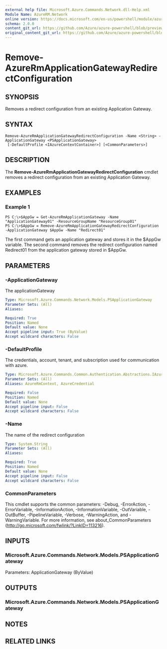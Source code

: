 ```yaml
---
external help file: Microsoft.Azure.Commands.Network.dll-Help.xml
Module Name: AzureRM.Network
online version: https://docs.microsoft.com/en-us/powershell/module/azurerm.network/remove-azurermapplicationgatewayredirectconfiguration
schema: 2.0.0
content_git_url: https://github.com/Azure/azure-powershell/blob/preview/src/ResourceManager/Network/Commands.Network/help/Remove-AzureRmApplicationGatewayRedirectConfiguration.md
original_content_git_url: https://github.com/Azure/azure-powershell/blob/preview/src/ResourceManager/Network/Commands.Network/help/Remove-AzureRmApplicationGatewayRedirectConfiguration.md
---
```


# Remove-AzureRmApplicationGatewayRedirectConfiguration

## SYNOPSIS
Removes a redirect configuration from an existing Application Gateway.

## SYNTAX

```
Remove-AzureRmApplicationGatewayRedirectConfiguration -Name <String> -ApplicationGateway <PSApplicationGateway>
 [-DefaultProfile <IAzureContextContainer>] [<CommonParameters>]
```

## DESCRIPTION
The **Remove-AzureRmApplicationGatewayRedirectConfiguration** cmdlet removes a redirect configuration from an existing Application Gateway.

## EXAMPLES

### Example 1
```
PS C:\>$AppGw = Get-AzureRmApplicationGateway -Name "ApplicationGateway01" -ResourceGroupName "ResourceGroup01"
PS C:\>$AppGw = Remove-AzureRmApplicationGatewayRedirectConfiguration -ApplicationGateway $AppGw -Name "Redirect01"
```

The first command gets an application gateway and stores it in the $AppGw variable.
The second command removes the redirect configuration named Redirect01 from the application gateway stored in $AppGw.

## PARAMETERS

### -ApplicationGateway
The applicationGateway

```yaml
Type: Microsoft.Azure.Commands.Network.Models.PSApplicationGateway
Parameter Sets: (All)
Aliases:

Required: True
Position: Named
Default value: None
Accept pipeline input: True (ByValue)
Accept wildcard characters: False
```

### -DefaultProfile
The credentials, account, tenant, and subscription used for communication with azure.

```yaml
Type: Microsoft.Azure.Commands.Common.Authentication.Abstractions.IAzureContextContainer
Parameter Sets: (All)
Aliases: AzureRmContext, AzureCredential

Required: False
Position: Named
Default value: None
Accept pipeline input: False
Accept wildcard characters: False
```

### -Name
The name of the redirect configuration

```yaml
Type: System.String
Parameter Sets: (All)
Aliases:

Required: True
Position: Named
Default value: None
Accept pipeline input: False
Accept wildcard characters: False
```

### CommonParameters
This cmdlet supports the common parameters: -Debug, -ErrorAction, -ErrorVariable, -InformationAction, -InformationVariable, -OutVariable, -OutBuffer, -PipelineVariable, -Verbose, -WarningAction, and -WarningVariable. For more information, see about_CommonParameters (http://go.microsoft.com/fwlink/?LinkID=113216).

## INPUTS

### Microsoft.Azure.Commands.Network.Models.PSApplicationGateway
Parameters: ApplicationGateway (ByValue)

## OUTPUTS

### Microsoft.Azure.Commands.Network.Models.PSApplicationGateway

## NOTES

## RELATED LINKS
